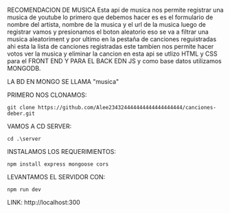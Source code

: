 RECOMENDACION DE MUSICA Esta api de musica nos permite registrar una musica de youtube lo primero que debemos hacer es es el formulario de nombre del artista, nombre de la musica y el url de la musica luego de registrar vamos y presionamos el boton aleatorio eso se va a filtrar una musica aleatoriment y por ultimo en la pestaña de canciones reguistradas ahi esta la lista de canciones registradas este tambien nos permite hacer votos ver la musica y eliminar la cancion en esta api se utlizo HTML y CSS para el FRONT END Y PARA EL BACK EDN JS y como base datos utilizamos MONGODB.

LA BD EN MONGO SE LLAMA "musica"

PRIMERO NOS CLONAMOS:
~~~
git clone https://github.com/Alee234324444444444444444444/canciones-deber.git
~~~

VAMOS A CD SERVER:
~~~
cd .\server
~~~

INSTALAMOS LOS REQUERIMIENTOS:
~~~
npm install express mongoose cors
~~~

LEVANTAMOS EL SERVIDOR CON:
~~~ 
npm run dev
~~~

LINK: http://localhost:300
